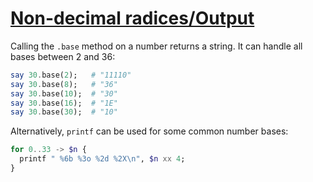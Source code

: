 [1]: https://rosettacode.org/wiki/Non-decimal_radices/Output

# [Non-decimal radices/Output][1]

Calling the `.base` method on a number returns a string. It can handle all bases between 2 and 36:

```raku
say 30.base(2);   # "11110"
say 30.base(8);   # "36"
say 30.base(10);  # "30"
say 30.base(16);  # "1E"
say 30.base(30);  # "10"
```


Alternatively, `printf` can be used for some common number bases:

```raku
for 0..33 -> $n {
  printf " %6b %3o %2d %2X\n", $n xx 4;
}
```